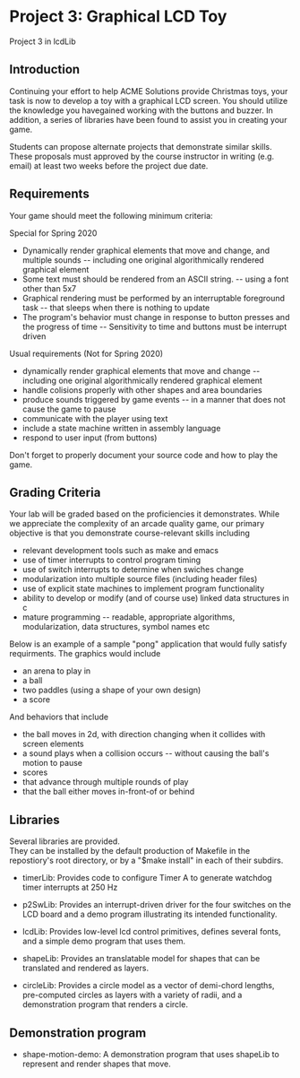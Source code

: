 # Project 3: Graphical LCD Toy 

Project 3 in lcdLib

## Introduction

Continuing your effort to help ACME Solutions provide Christmas toys, 
your task is now to develop a toy with a graphical LCD screen.  You should 
utilize the knowledge you havegained working with the buttons and 
buzzer.  In addition, a series of libraries have been found to assist
you in creating your game.

Students can propose alternate projects that demonstrate
similar skills.  These proposals must approved by the course
instructor in writing (e.g. email) at least two weeks before the
project due date. 

## Requirements
Your game should meet the following minimum criteria:

Special for Spring 2020

- Dynamically render graphical elements that move and change, and multiple sounds
-- including one original algorithmically rendered graphical element 
- Some text must should be rendered from an ASCII string.
-- using a font other than 5x7
- Graphical rendering must be performed by an interruptable foreground task
-- that sleeps when there is nothing to update
- The program's behavior must change in response to button presses and the progress of time
-- Sensitivity to time and buttons must be interrupt driven


Usual requirements (Not for Spring 2020)

- dynamically render graphical elements that move and change 
-- including one original algorithmically rendered graphical element 
- handle colisions properly with other shapes and area boundaries
- produce sounds triggered by game events
-- in a manner that does not cause the game to pause
- communicate with the player using text
- include a state machine written in assembly language
- respond to user input (from buttons)

Don't forget to properly document your source code and how to play the game.

## Grading Criteria

Your lab will be graded based on the proficiencies it demonstrates.
While we appreciate the complexity of an
arcade quality game, our primary objective is that you demonstrate
course-relevant skills including

- relevant development tools such as make and emacs
- use of timer interrupts to control program timing
- use of switch interrupts to determine when swiches change
- modularization into multiple source files (including header files)
- use of explicit state machines to implement program functionality
- ability to develop or modify (and of course use) linked data structures in c
- mature programming
-- readable, appropriate algorithms, modularization, data structures, symbol names etc

Below is an example of a sample "pong" application that would fully satisfy
requirments.  The graphics would include

- an arena to play in
- a ball
- two paddles (using a shape of your own design)
- a score

And behaviors that include

- the ball moves in 2d, with direction changing when it collides with
  screen elements
- a sound plays when a collision occurs
-- without causing the ball's motion to pause
- scores
 - that advance through multiple rounds of play
 - that the ball either moves in-front-of or behind

## Libraries

Several libraries are provided.  
They can be installed by the default production of Makefile in the repostiory's 
root directory, or by a "$make install" in each of their subdirs.

- timerLib: Provides code to configure Timer A to generate watchdog timer interrupts at 250 Hz

- p2SwLib: Provides an interrupt-driven driver for the four switches on the LCD board and a demo program illustrating its intended functionality.

- lcdLib: Provides low-level lcd control primitives, defines several fonts, 
and a simple demo program that uses them.

- shapeLib: Provides an translatable model for shapes that can be translated 
and rendered as layers.

- circleLib: Provides a circle model as a vector of demi-chord lengths,
pre-computed circles as layers with a variety of radii, 
and a demonstration program that renders a circle.


## Demonstration program

- shape-motion-demo: A demonstration program that uses shapeLib to represent
and render shapes that move.


